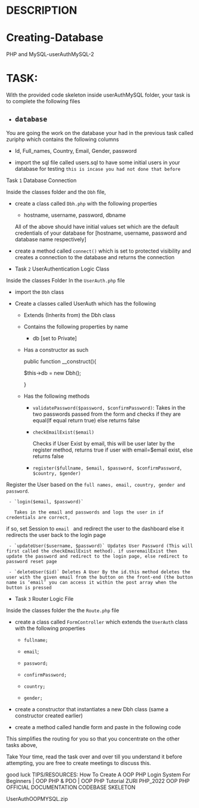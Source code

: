 # DESCRIPTION
# Creating-Database
PHP and MySQL-userAuthMySQL-2


# TASK:

With the provided code skeleton inside userAuthMySQL folder, your task is to complete the following files

- ## `database`

 You are going the work on the database your had in the previous task called zuriphp which contains the following columns

  -  Id,  Full_names,  Country,  Email, Gender,  password

- import the sql file called users.sql to have some initial users in your database for testing `this is incase you had not done that before`

Task `1` Database Connection

 Inside the classes folder and the `Dbh` file,

 - create a class called `Dbh.php` with the following properties

   - hostname,  username, password, dbname

   All of the above should have initial values set which are the default credentials of your database for [hostname, username, password and database name respectively]

 - create a method called `connect()` which is set to protected visibility and creates a connection to the database  and returns the connection

- Task `2` UserAuthentication Logic Class

 Inside the classes Folder In the `UserAuth.php` file

 - import the `Dbh` class

 - Create a classes called UserAuth which has the following

   - Extends (Inherits from) the Dbh class

   - Contains the following properties by name

     - db [set to Private]

   - Has a constructor as such

     public function __construct(){

       $this->db = new Dbh();

     }

   - Has the following methods

     - `validatePassword($password, $confirmPassword)`: Takes in the two passwords passed from the form and checks if they are equal(If equal return true) else returns false

     - `checkEmailExist($email)`

       Checks if User Exist by email, this will be user later by the register method, returns true if user with email=$email exist, else returns false

     - `register($fullname, $email, $password, $confirmPassword, $country, $gender)`

 Register the User based on the `full names, email, country, gender and password`.

     - `login($email, $password)`

       Takes in the email and passwords and logs the user in if credentials are correct,

if so, set Session to `email ` and redirect the user to the dashboard else it redirects the user back to the login page

     - `updateUser($username, $password)` Updates User Password (This will first called the checkEmailExist method). if useremailExist then update the password and redirect to the login page, else redirect to password reset page

     - `deleteUser($id)` Deletes A User By the id.this method deletes the user with the given email from the button on the front-end (the button name is ‘email’ you can access it within the post array when the button is pressed

- Task `3` Router Logic File

 Inside the classes folder the the `Route.php` file

 - create a class called `FormController` which extends the `UserAuth` class with the following properties

   -  `fullname;`

   -  `email`;

   -  `password;`

   -  `confirmPassword;`

   -  `country;`

   -  `gender;`

 - create a constructor that instantiates a new Dbh class (same a constructor created earlier)

 - create a method called handle form and paste in the following code

 This simplifies the routing for you so that you concentrate on the other tasks above,

 Take Your time, read the task over and over till you understand it before attempting, you are free to create meetings to discuss this.

 good luck
TIPS/RESOURCES: 
How To Create A OOP PHP Login System For Beginners | OOP PHP & PDO | OOP PHP Tutorial
ZURI PHP_2022
OOP PHP OFFICIAL DOCUMENTATION
CODEBASE SKELETON

UserAuthOOPMYSQL.zip

